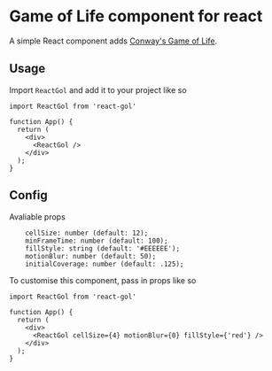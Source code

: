 # Game of Life component for react

A simple React component adds [Conway's Game of Life](https://www.google.com/search?client=safari&rls=en&q=conway%27s+game+of+life&ie=UTF-8&oe=UTF-8).

## Usage

Import `ReactGol` and add it to your project like so

```
import ReactGol from 'react-gol'

function App() {
  return (
    <div>
      <ReactGol />
    </div>
  );
}
```
## Config

Avaliable props

```
    cellSize: number (default: 12);
    minFrameTime: number (default: 100);
    fillStyle: string (default: '#EEEEEE');
    motionBlur: number (default: 50);
    initialCoverage: number (default: .125);
```


To customise this component, pass in props like so

```
import ReactGol from 'react-gol'

function App() {
  return (
    <div>
      <ReactGol cellSize={4} motionBlur={0} fillStyle={'red'} />
    </div>
  );
}
```
